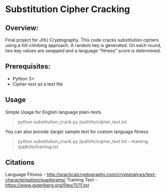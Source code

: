 # Substitution Cipher Cracking
## Overview:
Final project for JHU Cryptography. This code cracks substitution ciphers using a hill-climbing approach. A random key
is generated. On each round, two key values are swapped and a language "fitness" score is determined. 

## Prerequisites:  
* Python 3+
* Cipher-text as a text file
## Usage  
Simple Usage for English language plain-texts
> python substitution_crack.py /path/to/cipher_text.txt

You can also provide (large) sample text for custom language fitness
> python substitution_crack.py /path/to/cipher_text.txt --training /path/to/training.txt

## Citations
Language Fitness - http://practicalcryptography.com/cryptanalysis/text-characterisation/quadgrams/
Training Text - https://www.gutenberg.org/files/11/11.txt